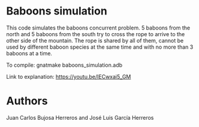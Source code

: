 # Baboons simulation
This code simulates the baboons concurrent problem. 5 baboons from the north and 5 baboons from the south try to cross the rope to arrive to the other side of the mountain. The rope is shared by all of them, cannot be used by different baboon species at the same time and with no more than 3 baboons at a time.

To compile: gnatmake baboons_simulation.adb

Link to explanation: https://youtu.be/IECwxai5_GM

# Authors 
Juan Carlos Bujosa Herreros and José Luis García Herreros